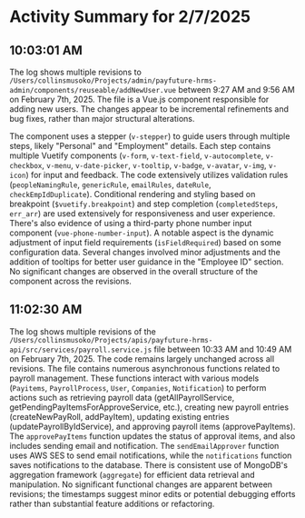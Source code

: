 # Activity Summary for 2/7/2025

## 10:03:01 AM
The log shows multiple revisions to `/Users/collinsmusoko/Projects/admin/payfuture-hrms-admin/components/reuseable/addNewUser.vue` between 9:27 AM and 9:56 AM on February 7th, 2025.  The file is a Vue.js component responsible for adding new users.  The changes appear to be incremental refinements and bug fixes, rather than major structural alterations.

The component uses a stepper (`v-stepper`) to guide users through multiple steps, likely "Personal" and "Employment" details.  Each step contains multiple Vuetify components (`v-form`, `v-text-field`, `v-autocomplete`, `v-checkbox`, `v-menu`, `v-date-picker`, `v-tooltip`, `v-badge`, `v-avatar`, `v-img`, `v-icon`) for input and feedback.  The code extensively utilizes validation rules (`peopleNamingRule`, `genericRule`, `emailRules`, `dateRule`, `checkEmpIdDuplicate`).  Conditional rendering and styling based on breakpoint (`$vuetify.breakpoint`) and step completion (`completedSteps`, `err_arr`) are used extensively for responsiveness and user experience.  There's also evidence of using a third-party phone number input component (`vue-phone-number-input`).  A notable aspect is the dynamic adjustment of input field requirements (`isFieldRequired`) based on some configuration data. Several changes involved minor adjustments and the addition of tooltips for better user guidance in the "Employee ID" section.  No significant changes are observed in the overall structure of the component across the revisions.


## 11:02:30 AM
The log shows multiple revisions of the `/Users/collinsmusoko/Projects/apis/payfuture-hrms-api/src/services/payroll.service.js` file between 10:33 AM and 10:49 AM on February 7th, 2025.  The code remains largely unchanged across all revisions.  The file contains numerous asynchronous functions related to payroll management.  These functions interact with various models (`Payitems`, `PayrollProcess`, `User`, `Companies`, `Notification`)  to perform actions such as retrieving payroll data (getAllPayrollService, getPendingPayItemsForApproveService, etc.), creating new payroll entries (createNewPayRoll, addPayItem), updating existing entries (updatePayrollByIdService), and approving payroll items (approvePayItems).  The `approvePayItems` function updates the status of approval items, and also includes sending email and notification. The `sendEmailApprover` function uses AWS SES to send email notifications, while the `notifications` function saves notifications to the database.  There is consistent use of MongoDB's aggregation framework (`aggregate`) for efficient data retrieval and manipulation.  No significant functional changes are apparent between revisions; the timestamps suggest minor edits or potential debugging efforts rather than substantial feature additions or refactoring.
